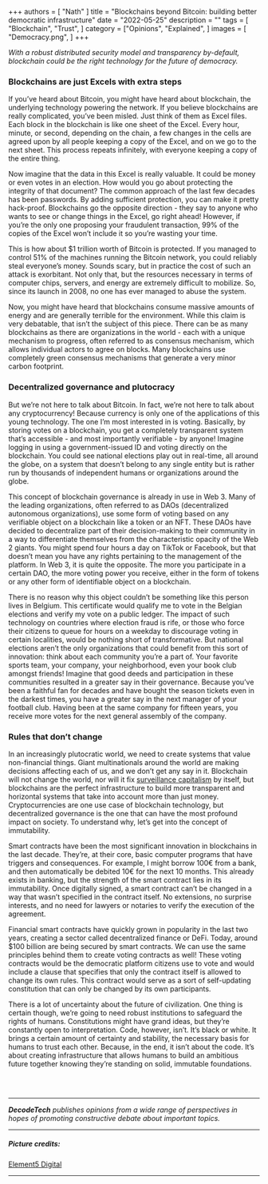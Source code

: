 +++
authors = [
    "Nath"
]
title = "Blockchains beyond Bitcoin: building better democratic infrastructure"
date = "2022-05-25"
description = ""
tags = [ "Blockchain", "Trust",
]
category = ["Opinions", "Explained", ]
images = [
    "Democracy.png",
]
+++

*With a robust distributed security model and transparency by-default, blockchain could be the right technology for the future of democracy.*

### Blockchains are just Excels with extra steps

If you’ve heard about Bitcoin, you might have heard about blockchain, the underlying technology powering the network. If you believe blockchains are really complicated, you’ve been misled. Just think of them as Excel files. Each block in the blockchain is like one sheet of the Excel. Every hour, minute, or second, depending on the chain, a few changes in the cells are agreed upon by all people keeping a copy of the Excel, and on we go to the next sheet. This process repeats infinitely, with everyone keeping a copy of the entire thing.

Now imagine that the data in this Excel is really valuable. It could be money or even votes in an election. How would you go about protecting the integrity of that document? The common approach of the last few decades has been passwords. By adding sufficient protection, you can make it pretty hack-proof. Blockchains go the opposite direction - they say to anyone who wants to see or change things in the Excel, go right ahead! However, if you’re the only one proposing your fraudulent transaction, 99% of the copies of the Excel won’t include it so you’re wasting your time.

This is how about $1 trillion worth of Bitcoin is protected. If you managed to control 51% of the machines running the Bitcoin network, you could reliably steal everyone’s money. Sounds scary, but in practice the cost of such an attack is exorbitant. Not only that, but the resources necessary in terms of computer chips, servers, and energy are extremely difficult to mobilize. So, since its launch in 2008, no one has ever managed to abuse the system. 

Now, you might have heard that blockchains consume massive amounts of energy and are generally terrible for the environment. While this claim is very debatable, that isn’t the subject of this piece. There can be as many blockchains as there are organizations in the world - each with a unique mechanism to progress, often referred to as consensus mechanism, which allows individual actors to agree on blocks. Many blockchains use completely green consensus mechanisms that generate a very minor carbon footprint.

### Decentralized governance and plutocracy

But we’re not here to talk about Bitcoin. In fact, we’re not here to talk about any cryptocurrency! Because currency is only one of the applications of this young technology. The one I’m most interested in is voting. Basically, by storing votes on a blockchain, you get a completely transparent system that’s accessible - and most importantly verifiable - by anyone! Imagine logging in using a government-issued ID and voting directly on the blockchain. You could see national elections play out in real-time, all around the globe, on a system that doesn’t belong to any single entity but is rather run by thousands of independent humans or organizations around the globe.

This concept of blockchain governance is already in use in Web 3. Many of the leading organizations, often referred to as DAOs (decentralized autonomous organizations), use some form of voting based on any verifiable object on a blockchain like a token or an NFT. These DAOs have decided to decentralize part of their decision-making to their community in a way to differentiate themselves from the characteristic opacity of the Web 2 giants. You might spend four hours a day on TikTok or Facebook, but that doesn’t mean you have any rights pertaining to the management of the platform. In Web 3, it is quite the opposite. The more you participate in a certain DAO, the more voting power you receive, either in the form of tokens or any other form of identifiable object on a blockchain.

There is no reason why this object couldn’t be something like this person lives in Belgium. This certificate would qualify me to vote in the Belgian elections and verify my vote on a public ledger. The impact of such technology on countries where election fraud is rife, or those who force their citizens to queue for hours on a weekday to discourage voting in certain localities, would be nothing short of transformative. But national elections aren’t the only organizations that could benefit from this sort of innovation: think about each community you’re a part of. Your favorite sports team, your company, your neighborhood, even your book club amongst friends! Imagine that good deeds and participation in these communities resulted in a greater say in their governance. Because you’ve been a faithful fan for decades and have bought the season tickets even in the darkest times, you have a greater say in the next manager of your football club. Having been at the same company for fifteen years, you receive more votes for the next general assembly of the company.

### Rules that don’t change

In an increasingly plutocratic world, we need to create systems that value non-financial things. Giant multinationals around the world are making decisions affecting each of us, and we don’t get any say in it. Blockchain will not change the world, nor will it fix [surveillance capitalism](https://en.wikipedia.org/wiki/Surveillance_capitalism) by itself, but blockchains are the perfect infrastructure to build more transparent and horizontal systems that take into account more than just money. Cryptocurrencies are one use case of blockchain technology, but decentralized governance is the one that can have the most profound impact on society. To understand why, let’s get into the concept of immutability.

Smart contracts have been the most significant innovation in blockchains in the last decade. They’re, at their core, basic computer programs that have triggers and consequences. For example, I might borrow 100€ from a bank, and then automatically be debited 10€ for the next 10 months. This already exists in banking, but the strength of the smart contract lies in its immutability. Once digitally signed, a smart contract can’t be changed in a way that wasn’t specified in the contract itself. No extensions, no surprise interests, and no need for lawyers or notaries to verify the execution of the agreement.

Financial smart contracts have quickly grown in popularity in the last two years, creating a sector called decentralized finance or DeFi. Today, around $100 billion are being secured by smart contracts. We can use the same principles behind them to create voting contracts as well! These voting contracts would be the democratic platform citizens use to vote and would include a clause that specifies that only the contract itself is allowed to change its own rules. This contract would serve as a sort of self-updating constitution that can only be changed by its own participants.

There is a lot of uncertainty about the future of civilization. One thing is certain though, we’re going to need robust institutions to safeguard the rights of humans. Constitutions might have grand ideas, but they’re constantly open to interpretation. Code, however, isn’t. It’s black or white. It brings a certain amount of certainty and stability, the necessary basis for humans to trust each other. Because, in the end, it isn’t about the code. It’s about creating infrastructure that allows humans to build an ambitious future together knowing they’re standing on solid, immutable foundations.


##### &nbsp; 
***
***DecodeTech** publishes opinions from a wide range of perspectives in hopes of promoting constructive debate about important topics.*
***
##### Picture credits:
[Element5 Digital](https://unsplash.com/photos/T9CXBZLUvic)
***
